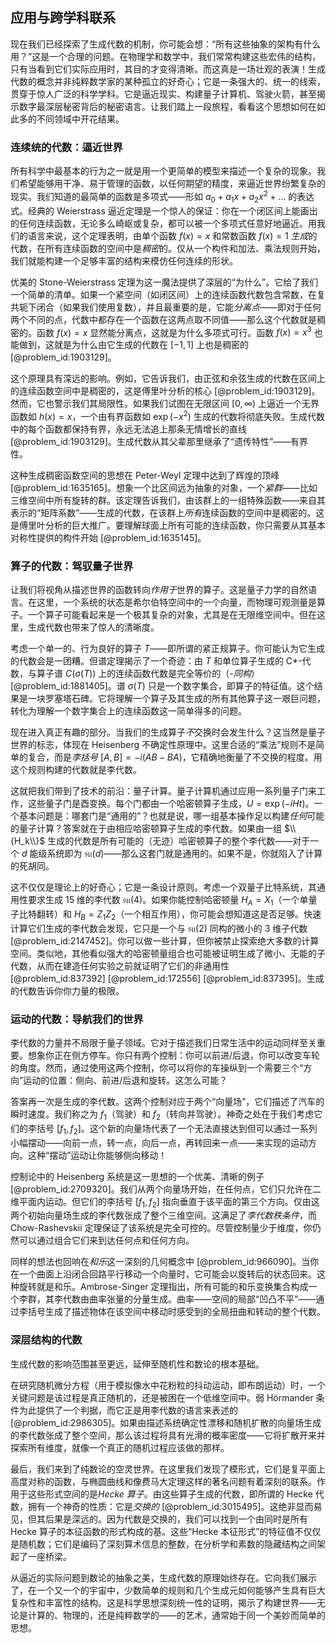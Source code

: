 ## 应用与跨学科联系

现在我们已经探索了生成代数的机制，你可能会想：“所有这些抽象的架构有什么用？”这是一个合理的问题。在物理学和数学中，我们常常构建这些宏伟的结构，只有当看到它们实际应用时，其目的才变得清晰。而这真是一场壮观的表演！生成代数的概念并非纯粹数学家的某种孤立的好奇心；它是一条强大的、统一的线索，贯穿于惊人广泛的科学学科。它是逼近现实、构建量子计算机、驾驶火箭，甚至揭示数字最深层秘密背后的秘密语言。让我们踏上一段旅程，看看这个思想如何在如此多的不同领域中开花结果。

### 连续统的代数：逼近世界

所有科学中最基本的行为之一就是用一个更简单的模型来描述一个复杂的现象。我们希望能够用干净、易于管理的函数，以任何期望的精度，来逼近世界纷繁复杂的现实。我们知道的最简单的函数是多项式——形如 $a_0 + a_1x + a_2x^2 + \dots$ 的表达式。经典的 Weierstrass 逼近定理是一个惊人的保证：你在一个闭区间上能画出的任何连续函数，无论多么崎岖或复杂，都可以被一个多项式任意好地逼近。用我们的语言来说，这个定理表明，由单个函数 $f(x)=x$ 和常数函数 $f(x)=1$ *生成*的代数，在所有连续函数的空间中是*稠密*的。仅从一个构件和加法、乘法规则开始，我们就能构建一个足够丰富的结构来模仿任何连续的形状。

优美的 Stone-Weierstrass 定理为这一魔法提供了深层的“为什么”。它给了我们一个简单的清单。如果一个紧空间（如闭区间）上的连续函数代数包含常数，在复共轭下闭合（如果我们使用复数），并且最重要的是，它能*分离点*——即对于任何两个不同的点，代数中都存在一个函数在这两点取不同值——那么这个代数就是稠密的。函数 $f(x)=x$ 显然能分离点，这就是为什么多项式可行。函数 $f(x)=x^3$ 也能做到，这就是为什么由它生成的代数在 $[-1, 1]$ 上也是稠密的 [@problem_id:1903129]。

这个原理具有深远的影响。例如，它告诉我们，由正弦和余弦生成的代数在区间上的连续函数空间中是稠密的，这是傅里叶分析的核心 [@problem_id:1903129]。然而，它也警示我们其局限性。如果我们试图在无限区间 $[0, \infty)$ 上逼近一个无界函数如 $h(x)=x$，一个由有界函数如 $\exp(-x^2)$ 生成的代数将彻底失败。生成代数中的每个函数都保持有界，永远无法追上那条无情增长的直线 [@problem_id:1903129]。生成代数从其父辈那里继承了“遗传特性”——有界性。

这种生成稠密函数空间的思想在 Peter-Weyl 定理中达到了辉煌的顶峰 [@problem_id:1635165]。想象一个比区间远为抽象的对象，一个*紧群*——比如三维空间中所有旋转的群。该定理告诉我们，由该群上的一组特殊函数——来自其表示的“矩阵系数”——生成的代数，在该群上*所有*连续函数的空间中是稠密的。这是傅里叶分析的巨大推广。要理解球面上所有可能的连续函数，你只需要从其基本对称性提供的构件开始 [@problem_id:1635145]。

### 算子的代数：驾驭量子世界

让我们将视角从描述世界的函数转向*作用于*世界的算子。这是量子力学的自然语言。在这里，一个系统的状态是希尔伯特空间中的一个向量，而物理可观测量是算子。一个算子可能看起来是一个极其复杂的对象，尤其是在无限维空间中。但在这里，生成代数也带来了惊人的清晰度。

考虑一个单一的、行为良好的算子 $T$——即所谓的紧正规算子。你可能认为它生成的代数会是一团糟。但谱定理揭示了一个奇迹：由 $T$ 和单位算子生成的 C*-代数，与算子谱 $C(\sigma(T))$ 上的连续函数代数是完全等价的（*-同构*）[@problem_id:1881405]。谱 $\sigma(T)$ 只是一个数字集合，即算子的特征值。这个结果是一块罗塞塔石碑。它将理解一个算子及其生成的所有其他算子这一艰巨问题，转化为理解一个数字集合上的连续函数这一简单得多的问题。

现在进入真正有趣的部分。当我们的生成算子*不*交换时会发生什么？这当然是量子世界的标志，体现在 Heisenberg 不确定性原理中。这里合适的“乘法”规则不是简单的复合，而是*李括号* $[A, B] = -i(AB-BA)$，它精确地衡量了不交换的程度。用这个规则构建的代数就是李代数。

这就把我们带到了技术的前沿：量子计算。量子计算机通过应用一系列量子门来工作，这些量子门是酉变换。每个门都由一个哈密顿算子生成，$U = \exp(-iHt)$。一个基本问题是：哪套门是“通用的”？也就是说，哪一组基本操作足以构建*任何*可能的量子计算？答案就在于由相应哈密顿算子生成的李代数。如果由一组 $\\{H_k\\}$ 生成的代数是所有可能的（无迹）哈密顿算子的整个李代数——对于一个 $d$ 能级系统即为 $\mathfrak{su}(d)$——那么这套门就是通用的。如果不是，你就陷入了计算的死胡同。

这不仅仅是理论上的好奇心；它是一条设计原则。考虑一个双量子比特系统，其通用性要求生成 15 维的李代数 $\mathfrak{su}(4)$。如果你能控制哈密顿量 $H_A = X_1$（一个单量子比特翻转）和 $H_B = Z_1 Z_2$（一个相互作用），你可能会想知道这是否足够。快速计算它们生成的李代数会发现，它只是一个与 $\mathfrak{su}(2)$ 同构的微小的 3 维子代数 [@problem_id:2147452]。你可以做一些计算，但你被禁止探索绝大多数的计算空间。类似地，其他看似强大的哈密顿量组合也可能被证明生成了微小、无能的子代数，从而在建造任何实验之前就证明了它们的非通用性 [@problem_id:837392] [@problem_id:172556] [@problem_id:837395]。生成的代数告诉你你力量的极限。

### 运动的代数：导航我们的世界

李代数的力量并不局限于量子领域。它对于描述我们日常生活中的运动同样至关重要。想象你正在侧方停车。你只有两个控制：你可以前进/后退，你可以改变车轮的角度。然而，通过使用这两个控制，你可以将你的车操纵到一个需要三个“方向”运动的位置：侧向、前进/后退和旋转。这怎么可能？

答案再一次是生成的李代数。这两个控制对应于两个“向量场”，它们描述了汽车的瞬时速度。我们称之为 $f_1$（驾驶）和 $f_2$（转向并驾驶）。神奇之处在于我们考虑它们的李括号 $[f_1, f_2]$。这个新的向量场代表了一个无法直接达到但可以通过一系列小幅摆动——向前一点，转一点，向后一点，再转回来一点——来实现的运动方向。这种“摆动”运动让你能够侧向移动！

控制论中的 Heisenberg 系统是这一思想的一个优美、清晰的例子 [@problem_id:2709320]。我们从两个向量场开始，在任何点，它们只允许在二维平面内运动。但它们的李括号 $[f_1, f_2]$ 指向垂直于该平面的第三个方向。仅由这两个初始向量场生成的李代数张成了整个三维空间。这满足了*李代数秩条件*，而 Chow-Rashevskii 定理保证了该系统是完全可控的。尽管控制量少于维度，你仍然可以通过组合它们来到达任何点和任何方向。

同样的想法也回响在*和乐*这一深刻的几何概念中 [@problem_id:966090]。当你在一个曲面上沿闭合回路平行移动一个向量时，它可能会以旋转后的状态回来。这种旋转就是和乐。Ambrose-Singer 定理指出，所有可能的和乐变换集合构成一个李群，其李代数由曲率张量的分量生成。曲率——空间的局部“凹凸不平”——通过李括号生成了描述物体在该空间中移动时感受到的全局扭曲和转动的整个代数。

### 深层结构的代数

生成代数的影响范围甚至更远，延伸至随机性和数论的根本基础。

在研究随机微分方程（用于模拟像水中花粉粒的抖动运动，即布朗运动）时，一个关键问题是该过程是真正随机的，还是被困在一个低维空间中。弱 Hörmander 条件为此提供了一个判据，而它正是用李代数的语言来表述的 [@problem_id:2986305]。如果由描述系统确定性漂移和随机扩散的向量场生成的李代数张成了整个空间，那么该过程将具有光滑的概率密度——它将扩散开来并探索所有维度，就像一个真正的随机过程应该做的那样。

最后，我们来到了纯数论的空灵世界。在这里我们发现了模形式，它们是复平面上高度对称的函数，与椭圆曲线和像费马大定理这样的著名问题有着深刻的联系。作用于这些形式空间的是*Hecke 算子*。由这些算子生成的代数，即所谓的 Hecke 代数，拥有一个神奇的性质：它是*交换的* [@problem_id:3015495]。这绝非显而易见，但其后果是深远的。因为代数是交换的，我们可以找到一个由同时是所有 Hecke 算子的本征函数的形式构成的基。这些“Hecke 本征形式”的特征值不仅仅是随机数；它们是编码了深刻算术信息的整数，在分析学和素数的隐藏结构之间架起了一座桥梁。

从逼近的实际问题到数论的抽象之美，生成代数的原理始终存在。它向我们展示了，在一个又一个的宇宙中，少数简单的规则和几个生成元如何能够产生具有巨大复杂性和丰富性的结构。这是科学思想深刻统一性的证明，揭示了构建世界——无论是计算的、物理的，还是纯粹数学的——的艺术，通常始于同一个美妙而简单的思想。